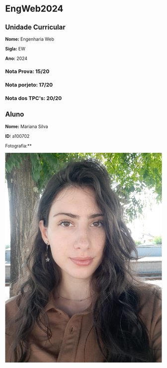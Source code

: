 # EngWeb2024

## Unidade Curricular

**Nome:** Engenharia Web

**Sigla:** EW

**Ano:** 2024

### Nota Prova: 15/20
### Nota porjeto: 17/20
### Nota dos TPC's: 20/20 

## Aluno

**Nome:** Mariana Silva

**ID:** a100702

Fotografia:** 

![Fotografia do aluno](./foto.jpeg)
